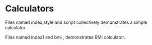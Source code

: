 # Calculators
Files named index,style and script collectively demonstrates a simple calculator.



Files named index1 and bmi , demonstrates BMI calculator.
